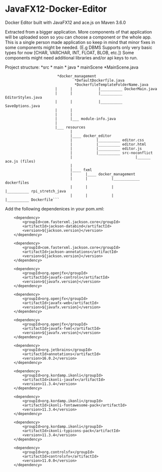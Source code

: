 # JavaFX12-Docker-Editor
Docker Editor built with JavaFX12 and ace.js on Maven 3.6.0  

Extracted from a bigger application. More components of that application will be uploaded soon so you can choose a component or the whole app. This is a single person made application so keep in mind that minor fixes in some components might be needed. (E.g DBMS Supports only very basic types for now [CHAR, VARCHAR, INT, FLOAT, BLOB,
etc.]) Some components might need additional libraries and/or api keys to run.


Project structure:
                   *src
                     * main
                         * java
                            * mainScene
                                 *MainScene.java
                                 
                            *docker_management
                                    *DefaultDockerfile.java
                                    *DockerfileTemplateFolderName.java
                           |      |            |__________ DockerMain.java
                           |      |            |__________ EditorStyles.java
                           |      |            |__________ SaveOptions.java
                           |      |
                           |      |
                           |      |___ module-info.java
                           |
                           |___ resources
                                  |
                                  |____ docker_editor
                                  |           |__________ editor.css
                                  |           |__________ editor.html
                                  |           |__________ editor.js
                                  |           |__________ src-noconflict
                                  |                             |______ ace.js (files)
                                  |
                                  |____ fxml
                                  |      |____ docker_management
                                  |      |           |____________ dockerfiles
                                  |      |           |                 |__________ rpi_stretch_java
                                  |      |           |                                     |__________ Dockerfile```



Add the following dependenices in your pom.xml: 

        <dependency>
            <groupId>com.fasterxml.jackson.core</groupId>
            <artifactId>jackson-databind</artifactId>
            <version>${jackson.version}</version>
        </dependency>

        <dependency>
            <groupId>com.fasterxml.jackson.core</groupId>
            <artifactId>jackson-annotations</artifactId>
            <version>${jackson.version}</version>
        </dependency>

        <dependency>
            <groupId>org.openjfx</groupId>
            <artifactId>javafx-controls</artifactId>
            <version>${javafx.version}</version>
        </dependency>

        <dependency>
            <groupId>org.openjfx</groupId>
            <artifactId>javafx-web</artifactId>
            <version>${javafx.version}</version>
        </dependency>

        <dependency>
            <groupId>org.openjfx</groupId>
            <artifactId>javafx-fxml</artifactId>
            <version>${javafx.version}</version>
        </dependency>

        <dependency>
            <groupId>org.jetbrains</groupId>
            <artifactId>annotations</artifactId>
            <version>16.0.2</version>
        </dependency>

        <dependency>
            <groupId>org.kordamp.ikonli</groupId>
            <artifactId>ikonli-javafx</artifactId>
            <version>11.3.4</version>
        </dependency>

        <dependency>
            <groupId>org.kordamp.ikonli</groupId>
            <artifactId>ikonli-fontawesome-pack</artifactId>
            <version>11.3.4</version>
        </dependency>

        <dependency>
            <groupId>org.kordamp.ikonli</groupId>
            <artifactId>ikonli-typicons-pack</artifactId>
            <version>11.3.4</version>
        </dependency>

        <dependency>
            <groupId>org.controlsfx</groupId>
            <artifactId>controlsfx</artifactId>
            <version>11.0.0</version>
        </dependency>
